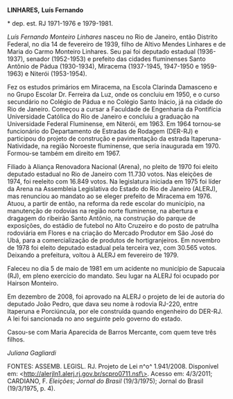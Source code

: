 **LINHARES,** **Luís Fernando**

\* dep. est. RJ 1971-1976 e 1979-1981.

*Luís Fernando Monteiro Linhares* nasceu no Rio de Janeiro, então
Distrito Federal, no dia 14 de fevereiro de 1939, filho de Altivo Mendes
Linhares e de Maria do Carmo Monteiro Linhares. Seu pai foi deputado
estadual (1936-1937), senador (1952-1953) e prefeito das cidades
fluminenses Santo Antônio de Pádua (1930-1934), Miracema (1937-1945,
1947-1950 e 1959-1963) e Niterói (1953-1954).

Fez os estudos primários em Miracema, na Escola Clarinda Damasceno e no
Grupo Escolar Dr. Ferreira da Luz, onde os concluiu em 1950, e o curso
secundário no Colégio de Pádua e no Colégio Santo Inácio, já na cidade
do Rio de Janeiro. Começou a cursar a Faculdade de Engenharia da
Pontifícia Universidade Católica do Rio de Janeiro e concluiu a
graduação na Universidade Federal Fluminense, em Niterói, em 1963. Em
1964 tornou-se funcionário do Departamento de Estradas de Rodagem
(DER-RJ) e participou do projeto de construção e pavimentação da estrada
Itaperuna-Natividade, na região Noroeste fluminense, que seria
inaugurada em 1970. Formou-se também em direito em 1967.

Filiado à Aliança Renovadora Nacional (Arena), no pleito de 1970 foi
eleito deputado estadual no Rio de Janeiro com 11.730 votos. Nas
eleições de 1974, foi reeleito com 16.849 votos. Na legislatura iniciada
em 1975 foi líder da Arena na Assembleia Legislativa do Estado do Rio de
Janeiro (ALERJ), mas renunciou ao mandato ao se eleger prefeito de
Miracema em 1976. Atuou, a partir de então, na reforma da rede escolar
do município, na manutenção de rodovias na região norte fluminense, na
abertura e dragagem do ribeirão Santo Antônio, na construção do parque
de exposições, do estádio de futebol no Alto Cruzeiro e do posto de
patrulha rodoviária em Flores e na criação do Mercado Produtor em São
José do Ubá, para a comercialização de produtos de hortigranjeiros. Em
novembro de 1978 foi eleito deputado estadual pela terceira vez, com
30.565 votos. Deixando a prefeitura, voltou à ALERJ em fevereiro de
1979.

Faleceu no dia 5 de maio de 1981 em um acidente no município de Sapucaia
(RJ), em pleno exercício do mandato. Seu lugar na ALERJ foi ocupado por
Hairson Monteiro.

Em dezembro de 2008, foi aprovado na ALERJ o projeto de lei de autoria
do deputado João Pedro, que dava seu nome à rodovia RJ-220, entre
Itaperuna e Porciúncula, por ele construída quando engenheiro do DER-RJ.
A lei foi sancionada no ano seguinte pelo governo do estado.

Casou-se com Maria Aparecida de Barros Mercante, com quem teve três
filhos.

*Juliana Gagliardi*

FONTES: ASSEMB. LEGISL. RJ. Projeto de Lei n^o^ 1.941/2008. Disponível
em: \<http://alerjln1.alerj.rj.gov.br/scpro0711.nsf\>. Acesso em:
4/3/2011; CARDIANO, F. *Eleições*; *Jornal do Brasil* (19/3/1975);
Jornal do Brasil (19/3/1975, p. 4).

